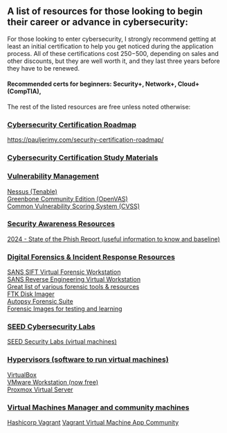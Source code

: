 ## A list of resources for those looking to begin their career or advance in cybersecurity:

For those looking to enter cybersecurity, I strongly recommend getting at least an initial certification to help you get noticed during the application process. All of these certifications cost $250-$500, depending on sales and other discounts, but they are well worth it, and they last three years before they have to be renewed.   

#### Recommended certs for beginners:  Security+, Network+, Cloud+ (CompTIA), 

The rest of the listed resources are free unless noted otherwise:  

### <ins> Cybersecurity Certification Roadmap</ins>
https://pauljerimy.com/security-certification-roadmap/

### <ins> Cybersecurity Certification Study Materials</ins>  

### <ins>Vulnerability Management</ins>
[Nessus (Tenable)](https://www.tenable.com/downloads/nessus?loginAttempted=true)  
[Greenbone Community Edition (OpenVAS)](https://greenbone.github.io/docs/latest/)  
[Common Vulnerability Scoring System (CVSS)](https://www.first.org/cvss/)  

### <ins>Security Awareness Resources</ins>
[2024 - State of the Phish Report (useful information to know and baseline)](https://www.proofpoint.com/sites/default/files/threat-reports/pfpt-us-tr-state-of-the-phish-2024.pdf)

### <ins>Digital Forensics & Incident Response Resources</ins>
[SANS SIFT Virtual Forensic Workstation](https://www.sans.org/tools/sift-workstation/)  
[SANS Reverse Engineering Virtual Workstation](https://remnux.org/)  
[Great list of various forensic tools & resources](https://github.com/mesquidar/ForensicsTools)  
[FTK Disk Imager](https://go.exterro.com/l/43312/2023-05-03/fc4b78)  
[Autopsy Forensic Suite](https://www.autopsy.com/download/)  
[Forensic Images for testing and learning](https://digitalcorpora.org/corpora/disk-images/)  


### <ins>SEED Cybersecurity Labs</ins>
[SEED Security Labs (virtual machines)](https://seedsecuritylabs.org/labs.html)  

### <ins>Hypervisors (software to run virtual machines)</ins>  
[VirtualBox](https://www.virtualbox.org/wiki/Downloads)  
[VMware Workstation (now free)](https://www.vmware.com/products/desktop-hypervisor/workstation-and-fusion)  
[Proxmox Virtual Server](https://www.proxmox.com/en/proxmox-virtual-environment/overview)  

### <ins>Virtual Machines Manager and community machines</ins>
[Hashicorp Vagrant](https://developer.hashicorp.com/vagrant/install?product_intent=vagrant)
[Vagrant Virtual Machine App Community](https://portal.cloud.hashicorp.com/vagrant/discover)
